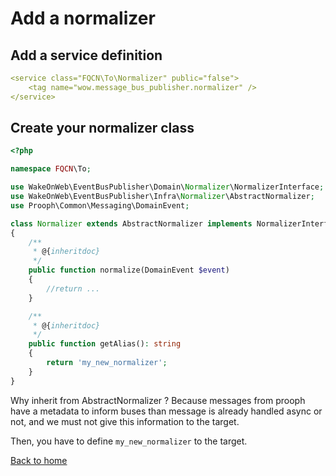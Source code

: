 # Add a normalizer

## Add a service definition

```yaml
<service class="FQCN\To\Normalizer" public="false">
    <tag name="wow.message_bus_publisher.normalizer" />
</service>
```

## Create your normalizer class

```php
<?php

namespace FQCN\To;

use WakeOnWeb\EventBusPublisher\Domain\Normalizer\NormalizerInterface;
use WakeOnWeb\EventBusPublisher\Infra\Normalizer\AbstractNormalizer;
use Prooph\Common\Messaging\DomainEvent;

class Normalizer extends AbstractNormalizer implements NormalizerInterface
{
    /**
     * @{inheritdoc}
     */
    public function normalize(DomainEvent $event)
    {
        //return ...
    }

    /**
     * @{inheritdoc}
     */
    public function getAlias(): string
    {
        return 'my_new_normalizer';
    }
}

```

Why inherit from AbstractNormalizer ?
Because messages from prooph have a metadata to inform buses than message is already handled async or not, and we must not give this information to the target.


Then, you have to define `my_new_normalizer` to the target.

[Back to home](../README.md)
